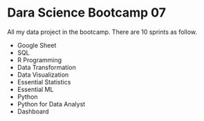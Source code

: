 # Dara Science Bootcamp 07

All my data project in the bootcamp. There are 10 sprints as follow.

- Google Sheet
- SQL
- R Programming
- Data Transformation
- Data Visualization
- Essential Statistics
- Essential ML
- Python
- Python for Data Analyst
- Dashboard
